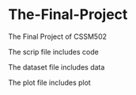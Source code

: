# The-Final-Project
The Final Project of CSSM502

The scrip file includes code

The dataset file includes data

The plot file includes plot

